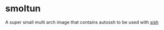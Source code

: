 # smoltun

A super small multi arch image that contains autossh to be used with [sish](https://github.com/antoniomika/sish)
